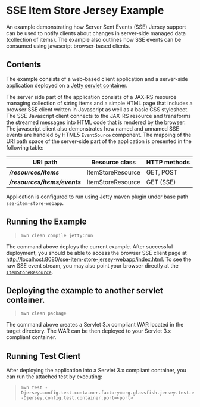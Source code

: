 <!--

    DO NOT ALTER OR REMOVE COPYRIGHT NOTICES OR THIS HEADER.

    Copyright (c) 2015-2017 Oracle and/or its affiliates. All rights reserved.

    The contents of this file are subject to the terms of either the GNU
    General Public License Version 2 only ("GPL") or the Common Development
    and Distribution License("CDDL") (collectively, the "License").  You
    may not use this file except in compliance with the License.  You can
    obtain a copy of the License at
    https://oss.oracle.com/licenses/CDDL+GPL-1.1
    or LICENSE.txt.  See the License for the specific
    language governing permissions and limitations under the License.

    When distributing the software, include this License Header Notice in each
    file and include the License file at LICENSE.txt.

    GPL Classpath Exception:
    Oracle designates this particular file as subject to the "Classpath"
    exception as provided by Oracle in the GPL Version 2 section of the License
    file that accompanied this code.

    Modifications:
    If applicable, add the following below the License Header, with the fields
    enclosed by brackets [] replaced by your own identifying information:
    "Portions Copyright [year] [name of copyright owner]"

    Contributor(s):
    If you wish your version of this file to be governed by only the CDDL or
    only the GPL Version 2, indicate your decision by adding "[Contributor]
    elects to include this software in this distribution under the [CDDL or GPL
    Version 2] license."  If you don't indicate a single choice of license, a
    recipient has the option to distribute your version of this file under
    either the CDDL, the GPL Version 2 or to extend the choice of license to
    its licensees as provided above.  However, if you add GPL Version 2 code
    and therefore, elected the GPL Version 2 license, then the option applies
    only if the new code is made subject to such option by the copyright
    holder.

-->

SSE Item Store Jersey Example
=============================

An example demonstrating how Server Sent Events (SSE) Jersey support can
be used to notify clients about changes in server-side managed data
(collection of items). The example also outlines how SSE events can be
consumed using javascript browser-based clients.

Contents
--------

The example consists of a web-based client application and a server-side
application deployed on a [Jetty servlet container](http://www.eclipse.org/jetty/documentation/current/).

The server side part of the application consists of a JAX-RS resource
managing collection of string items and a simple HTML page that includes
a browser SSE client written in Javascript as well as a basic CSS
stylesheet. The SSE Javascript client connects to the JAX-RS resource
and transforms the streamed messages into HTML code that is rendered by
the browser. The javascript client also demonstrates how named and
unnamed SSE events are handled by HTML5 `EventSource` component. The
mapping of the URI path space of the server-side part of the application
is presented in the following table:

URI path                        |  Resource class      | HTTP methods
------------------------------- |  ------------------- | --------------
**_/resources/items_**          |  ItemStoreResource   | GET, POST
**_/resources/items/events_**   |  ItemStoreResource   | GET (SSE)

Application is configured to run using Jetty maven plugin under base
path `sse-item-store-webapp`.

Running the Example
-------------------

>     mvn clean compile jetty:run

The command above deploys the current example. After successful
deployment, you should be able to access the browser SSE client page at
<http://localhost:8080/sse-item-store-jersey-webapp/index.html>. To see the raw
SSE event stream, you may also point your browser directly at the
[`ItemStoreResource`](http://localhost:8080/sse-item-store-jersey-webapp/resources/items/events).

Deploying the example to another servlet container.
---------------------------------------------------

>     mvn clean package

The command above creates a Servlet 3.x compliant WAR located in the
target directory. The WAR can be then deployed to your Servlet 3.x
compliant container.

Running Test Client
-------------------

After deploying the application into a Servlet 3.x compliant container,
you can run the attached test by executing:

>     mvn test -Djersey.config.test.container.factory=org.glassfish.jersey.test.external.ExternalTestContainerFactory -Djersey.config.test.container.port=<port>
